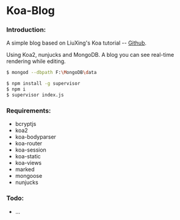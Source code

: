 # Koa-Blog

### Introduction:

A simple blog based on LiuXing's Koa tutorial -- [Github](https://www.github.com/liuxing/node-blog).

Using Koa2, nunjucks and MongoDB. A blog you can see real-time rendering while editing.

```bash
$ mongod --dbpath F:\MongoDB\data

$ npm install -g supervisor
$ npm i
$ supervisor index.js
```

### Requirements:

- bcryptjs
- koa2
- koa-bodyparser
- koa-router
- koa-session
- koa-static
- koa-views
- marked
- mongoose
- nunjucks

### Todo:

- ...
